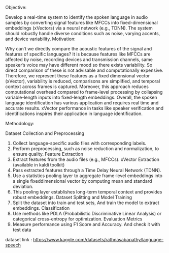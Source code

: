 
Objective:

Develop a real-time system to identify the spoken language in audio samples by
converting signal features like MFCCs into fixed-dimensional embeddings (xVectors) via a
neural network (e.g., TDNN). The system should robustly handle diverse conditions such as
noise, varying accents, and device variability.
Motivation:

 Why can’t we directly compare the acoustic features of the signal and features of
specific languages? It is because features like MFCCs are affected by noise, recording
devices and transmission channels, same speaker’s voice may have different mood so there
exists variability. So direct comparison of these is not advisable and computationally
expensive.
 Therefore, we represent these features as a fixed dimensional vector (xVector),
variability is reduced, comparisons are simplified, and temporal context across frames is
captured. Moreover, this approach reduces computational overhead compared to frame-level
processing by collapsing variable-length inputs into fixed-length embeddings. Overall, the
spoken language identification has various application and requires real time and accurate
results. xVector performance in tasks like speaker verification and identifications inspires
their application in language identification.

Methodology:

Dataset Collection and Preprocessing
 1) Collect language-specific audio files with corresponding labels.
 2) Perform preprocessing, such as noise reduction and normalization, to ensure quality.
Feature Extraction
 1) Extract features from the audio files (e.g., MFCCs).
xVector Extraction (available in kaldi toolkit)
 1) Pass extracted features through a Time Delay Neural Network (TDNN).
 2) Use a statistics pooling layer to aggregate frame-level embeddings into a single fixeddimensional vector by computing mean and standard deviation.
 3) This pooling layer establishes long-term temporal context and provides robust
embeddings.
Dataset Splitting and Model Training
 1) Split the dataset into train and test sets, And train the model to extract embeddings.
Classification
 1) Use methods like PDLA (Probabilistic Discriminative Linear Analysis) or categorical
cross-entropy for optimization.
Evaluation Metrics
 1) Measure performance using F1 Score and Accuracy. And check it with test data

dataset link : https://www.kaggle.com/datasets/rathnasabapathy/language-speech

